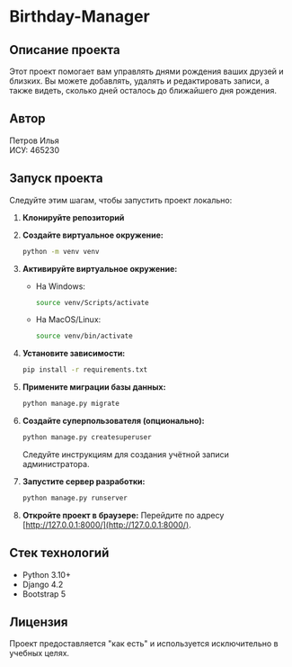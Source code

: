 # Birthday-Manager

## Описание проекта
Этот проект помогает вам управлять днями рождения ваших друзей и близких. Вы можете добавлять, удалять и редактировать записи, а также видеть, сколько дней осталось до ближайшего дня рождения.

## Автор
Петров Илья  
ИСУ: 465230

## Запуск проекта

Следуйте этим шагам, чтобы запустить проект локально:

1. **Клонируйте репозиторий**
 
3. **Создайте виртуальное окружение:**
   ```bash
   python -m venv venv
   ```

4. **Активируйте виртуальное окружение:**
   - На Windows:
     ```bash
     source venv/Scripts/activate
     ```
   - На MacOS/Linux:
     ```bash
     source venv/bin/activate
     ```

5. **Установите зависимости:**
   ```bash
   pip install -r requirements.txt
   ```

6. **Примените миграции базы данных:**
   ```bash
   python manage.py migrate
   ```

7. **Создайте суперпользователя (опционально):**
   ```bash
   python manage.py createsuperuser
   ```
   Следуйте инструкциям для создания учётной записи администратора.

8. **Запустите сервер разработки:**
   ```bash
   python manage.py runserver
   ```

9. **Откройте проект в браузере:**
   Перейдите по адресу [http://127.0.0.1:8000/](http://127.0.0.1:8000/).

## Стек технологий
- Python 3.10+
- Django 4.2
- Bootstrap 5

## Лицензия
Проект предоставляется "как есть" и используется исключительно в учебных целях.
